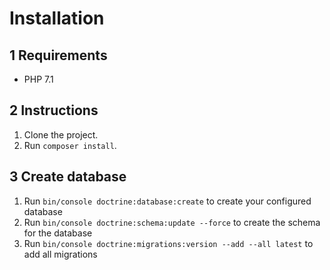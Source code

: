 # Installation

## 1 Requirements

- PHP 7.1

## 2 Instructions

1. Clone the project.
2. Run `composer install`.

## 3 Create database

1. Run `bin/console doctrine:database:create` to create your configured database
2. Run `bin/console doctrine:schema:update --force` to create the schema for the database
3. Run `bin/console doctrine:migrations:version --add --all latest` to add all migrations
